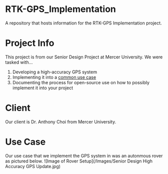 # RTK-GPS_Implementation
A repository that hosts information for the RTK-GPS Implementation project.

# Project Info
This project is from our Senior Design Project at Mercer University. We were tasked with...
1. Developing a high-accuracy GPS system
2. Implementing it into a [common use case](README.md#Use_Case)
3. Documenting the process for open-source use on how to possibly implement it into your project

# Client
Our client is Dr. Anthony Choi from Mercer University.

# Use Case
Our use case that we implement the GPS system in was an autonmous rover as pictured below.
![Image of Rover Setup](/Images/Senior Design High Accuracy GPS Update.jpg)


